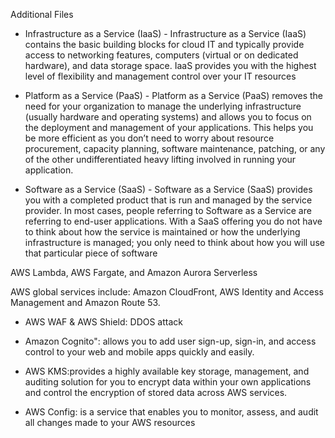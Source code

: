 Additional Files


 - Infrastructure as a Service (IaaS) - Infrastructure as a Service (IaaS) contains the basic building blocks for cloud IT and typically provide access to networking features, computers (virtual or on dedicated hardware), and data storage space. IaaS provides you with the highest level of flexibility and management control over your IT resources


- Platform as a Service (PaaS) - Platform as a Service (PaaS) removes the need for your organization to manage the underlying infrastructure (usually hardware and operating systems) and allows you to focus on the deployment and management of your applications. This helps you be more efficient as you don’t need to worry about resource procurement, capacity planning, software maintenance, patching, or any of the other undifferentiated heavy lifting involved in running your application.

- Software as a Service (SaaS) - Software as a Service (SaaS) provides you with a completed product that is run and managed by the service provider. In most cases, people referring to Software as a Service are referring to end-user applications. With a SaaS offering you do not have to think about how the service is maintained or how the underlying infrastructure is managed; you only need to think about how you will use that particular piece of software

AWS Lambda, AWS Fargate, and Amazon Aurora Serverless

AWS global services include: Amazon CloudFront, AWS Identity and Access Management and Amazon Route 53.

- AWS WAF & AWS Shield: DDOS attack

- Amazon Cognito": allows you to add user sign-up, sign-in, and access control to your web and mobile apps quickly and easily.

- AWS KMS:provides a highly available key storage, management, and auditing solution for you to encrypt data within your own applications and control the encryption of stored data across AWS services.

- AWS Config: is a service that enables you to monitor, assess, and audit all changes made to your AWS resources
